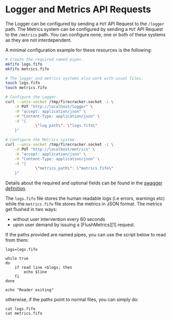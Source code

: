 # Logger and Metrics API Requests

The Logger can be configured by sending a `PUT` API Request to the `/logger`
path.
The Metrics system can be configured by sending a `PUT` API Request to the
`/metrics` path.
You can configure none, one or both of these systems as they are not
interdependent.

A minimal configuration example for these resources is the following:

```bash
# Create the required named pipes.
mkfifo logs.fifo
mkfifo metrics.fifo

# The logger and metrics systems also work with usual files.
touch logs.fifo
touch metrics.fifo

# Configure the Logger.
curl --unix-socket /tmp/firecracker.socket -i \
    -X PUT "http://localhost/logger" \
    -H "accept: application/json" \
    -H "Content-Type: application/json" \
    -d "{
             \"log_path\": \"logs.fifo\"
    }"

# Configure the Metrics system.
curl --unix-socket /tmp/firecracker.socket -i \
    -X PUT "http://localhost/metrics" \
    -H "accept: application/json" \
    -H "Content-Type: application/json" \
    -d "{
             \"metrics_path\": \"metrics.fifo\"
    }"
```

Details about the required and optional fields can be found in the
[swagger definition](../../src/api_server/swagger/firecracker.yaml).

The `logs.fifo` file stores the human readable logs (i.e errors,
warnings etc) while the `metrics.fifo` file stores the metrics
in JSON format. The metrics get flushed in two ways:

* without user intervention every 60 seconds
* upon user demand by issuing a [FlushMetrics][1] request.

If the paths provided are named pipes, you can use the script below to
read from them:

```shell script
logs=logs.fifo

while true
do
    if read line <$logs; then
        echo $line
    fi
done

echo "Reader exiting"

```

otherwise, if the paths point to normal files, you can simply do:

```shell script
cat logs.fifo
cat metrics.fifo
```
